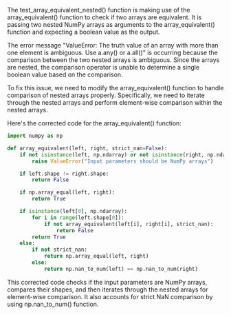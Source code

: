 The test_array_equivalent_nested() function is making use of the array_equivalent() function to check if two arrays are equivalent. It is passing two nested NumPy arrays as arguments to the array_equivalent() function and expecting a boolean value as the output.

The error message "ValueError: The truth value of an array with more than one element is ambiguous. Use a.any() or a.all()" is occurring because the comparison between the two nested arrays is ambiguous. Since the arrays are nested, the comparison operator is unable to determine a single boolean value based on the comparison.

To fix this issue, we need to modify the array_equivalent() function to handle comparison of nested arrays properly. Specifically, we need to iterate through the nested arrays and perform element-wise comparison within the nested arrays.

Here's the corrected code for the array_equivalent() function:

```python
import numpy as np

def array_equivalent(left, right, strict_nan=False):
    if not isinstance(left, np.ndarray) or not isinstance(right, np.ndarray):
        raise ValueError("Input parameters should be NumPy arrays")

    if left.shape != right.shape:
        return False

    if np.array_equal(left, right):
        return True

    if isinstance(left[0], np.ndarray):
        for i in range(left.shape[0]):
            if not array_equivalent(left[i], right[i], strict_nan):
                return False
        return True
    else:
        if not strict_nan:
            return np.array_equal(left, right)
        else:
            return np.nan_to_num(left) == np.nan_to_num(right)
```

This corrected code checks if the input parameters are NumPy arrays, compares their shapes, and then iterates through the nested arrays for element-wise comparison. It also accounts for strict NaN comparison by using np.nan_to_num() function.